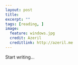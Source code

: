 ```yaml
---
layout: post
title: 
excerpt: ""
tags: [reading, ]
image:
  feature: windows.jpg
  credit: Azeril
  creditlink: http://azeril.me
---
```


Start writing...